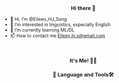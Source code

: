 

<h3 align="center"> Hi there 👋</h3>


- 👋 Hi, I’m @Eileen_HJ_Song
- 👀 I’m interested in linguistics, especially English
- 🌱 I’m currently learning ML/DL
- 📫 How to contact me Eileen.hj.s@gmail.com


</br>
  <h3 align="center">It's Me! 🙋‍♂️</h3>
  <p align="center">
 


  <h3 align="center">🧰 Language and Tools🛠</h3>



</br>


</br>
<!---
EileenSong/EileenSong is a ✨ special ✨ repository because its `README.md` (this file) appears on your GitHub profile.
You can click the Preview link to take a look at your changes.
--->

